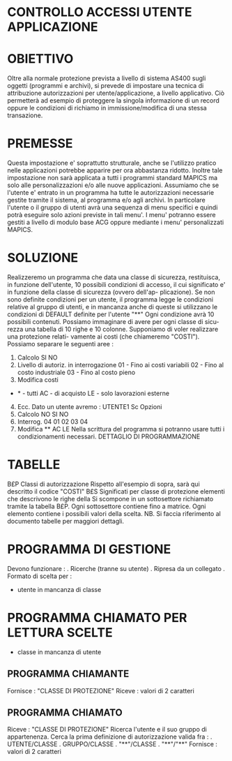 # CONTROLLO ACCESSI UTENTE APPLICAZIONE
# OBIETTIVO
Oltre alla normale protezione prevista a livello di sistema AS400 sugli oggetti (programmi e archivi), si prevede di impostare una tecnica di attribuzione autorizzazioni per utente/applicazione, a livello applicativo. Ciò permetterà ad  esempio di proteggere la singola informazione di un record oppure le condizioni di richiamo in immissione/modifica di una stessa transazione.
# PREMESSE
Questa impostazione e' soprattutto strutturale, anche se l'utilizzo pratico nelle applicazioni potrebbe apparire per ora abbastanza ridotto.
Inoltre tale impostazione non sarà applicata a tutti i programmi standard MAPICS ma solo alle personalizzazioni e/o alle nuove applicazioni.
Assumiamo che se l'utente e' entrato in un programma ha tutte le autorizzazioni necessarie gestite tramite il sistema, al programma e/o agli archivi.
In particolare l'utente o il gruppo di utenti avrà una sequenza di menu specifici e quindi potrà eseguire solo azioni previste in tali menu'.
I menu' potranno essere gestiti a livello di modulo base ACG oppure mediante i menu' personalizzati MAPICS.
# SOLUZIONE
Realizzeremo un programma che data una classe di sicurezza, restituisca, in funzione dell'utente, 10 possibili condizioni di accesso, il cui significato e' in funzione della classe di sicurezza (ovvero dell'ap- plicazione). Se non sono definite condizioni per un utente, il programma legge le condizioni relative al gruppo di utenti, e in mancanza anche di queste si utilizzano le condizioni di DEFAULT definite per l'utente "\*\*"  Ogni condizione avrà 10 possibili contenuti.
Possiamo immaginare di avere per ogni classe di sicu- rezza una tabella di 10 righe e 10 colonne.
Supponiamo di voler realizzare una protezione relati- vamente ai costi (che chiameremo "COSTI"). Possiamo separare le seguenti aree : 
1.   Calcolo
SI
NO
2.   Livello di autoriz. in interrogazione 01 - Fino ai costi variabili
02 - Fino al costo industriale 03 - Fino al costo pieno
3.   Modifica costi
- \* - tutti
AC - di acquisto
LE - solo lavorazioni esterne
4.   Ecc.
Dato un utente avremo : 
UTENTE1       Sc    Opzioni
1. Calcolo    NO    SI NO
2. Interrog.  04    01 02 03 04
3. Modifica         \*\* AC LE
Nella scrittura del programma si potranno usare tutti i condizionamenti necessari. DETTAGLIO DI PROGRAMMAZIONE
# TABELLE
B£P  Classi di autorizzazione
Rispetto all'esempio di sopra, sarà qui descritto il codice "COSTI"
B£S  Significati per classe di protezione
elementi che descrivono le righe della
Si scompone in un sottosettore richiamato tramite la tabella B£P. Ogni sottosettore contiene fino a
matrice. Ogni elemento contiene i possibili valori della scelta.
NB.  Si faccia riferimento al documento tabelle per maggiori dettagli.
# PROGRAMMA DI GESTIONE
Devono funzionare : 
.    Ricerche (tranne su utente)
.    Ripresa da un collegato
.    Formato di scelta per : 
- utente in mancanza di classe
# PROGRAMMA CHIAMATO PER LETTURA SCELTE
- classe in mancanza di utente
## PROGRAMMA CHIAMANTE
Fornisce : 
"CLASSE DI PROTEZIONE"
Riceve : 
valori di 2 caratteri
## PROGRAMMA CHIAMATO
Riceve : 
"CLASSE DI PROTEZIONE"
Ricerca l'utente e il suo gruppo di appartenenza.
Cerca la prima definizione di autorizzazione valida fra : 
.    UTENTE/CLASSE
.    GRUPPO/CLASSE
.    "\*\*"/CLASSE
.    "\*\*"/"\*\*"
Fornisce : 
valori di 2 caratteri
